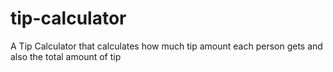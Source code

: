﻿# tip-calculator
A Tip Calculator that calculates how much tip amount each person gets and also the total amount of tip
